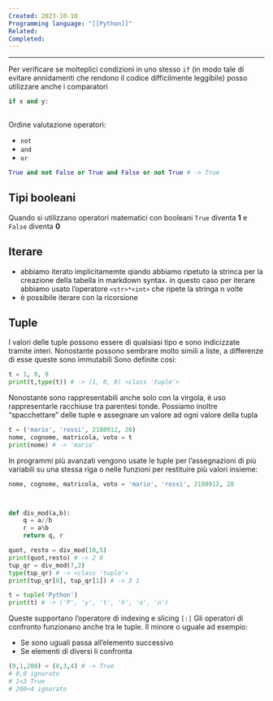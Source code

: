 ```yaml
---
Created: 2023-10-10
Programming language: "[[Python]]"
Related: 
Completed:
---
```

---
Per verificare se molteplici condizioni in uno stesso `if` (in modo tale di evitare annidamenti che rendono il codice difficilmente leggibile) posso utilizzare anche i comparatori
```python
if x and y:
	
```

Ordine valutazione operatori:
- `not`
- `and`
- `or`
```python
True and not False or True and False or not True # -> True
```

## Tipi booleani
Quando si utilizzano operatori matematici con booleani `True` diventa **1** e `False` diventa **0**
## Iterare
- abbiamo iterato implicitamemte qiando abbiamo ripetuto la strinca per la creazione della tabella in markdown syntax. in questo caso per iterare abbiamo usato l’operatore `<str>*<int>` che ripete la stringa n volte
- è possibile iterare con la ricorsione

## Tuple
I valori delle tuple possono essere di qualsiasi tipo e sono indicizzate tramite interi. Nonostante possono sembrare molto simili a liste, a differenze di esse queste sono immutabili
Sono definite così:
```python
t = 1, 0, 0
print(t,type(t)) # -> (1, 0, 0) <class 'tuple'>
```

Nonostante sono rappresentabili anche solo con la virgola, è uso rappresentarle racchiuse tra parentesi tonde. Possiamo inoltre “spacchettare” delle tuple e assegnare un valore ad ogni valore della tupla
```python
t = ('mario', 'rossi', 2108912, 28)
nome, cognome, matricola, voto = t
print(nome) # -> 'mario'
```

In programmi più avanzati vengono usate le tuple per l’assegnazioni di più variabili su una stessa riga o nelle funzioni per restituire più valori insieme:
```python
nome, cognome, matricola, voto = 'mario', 'rossi', 2108912, 28



def div_mod(a,b):
	q = a//b
	r = a%b
	return q, r

quot, resto = div_mod(10,5)
print(quot,resto) # -> 2 0
tup_qr = div_mod(7,2)
type(tup_qr) # -> <class 'tuple'>
print(tup_qr[0], tup_qr[1]) # -> 3 1
```

```python
t = tuple('Python')
print(t) # -> ('P', 'y', 't', 'h', 'o', 'n')
```
Queste supportano l’operatore di indexing e slicing `[:]`
Gli operatori di confronto funzionano anche tra le tuple. Il minore o uguale ad esempio:
- Se sono uguali passa all’elemento successivo
- Se elementi di diversi li confronta
```python
(0,1,200) < (0,3,4) # -> True
# 0,0 ignorato
# 1<3 True
# 200<4 ignorato
```
